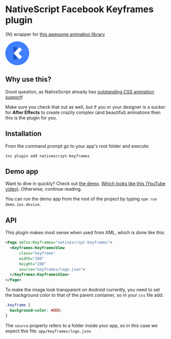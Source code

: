 # NativeScript Facebook Keyframes plugin
{N} wrapper for [this awesome animation library](https://github.com/facebookincubator/Keyframes)

<img src="https://raw.githubusercontent.com/EddyVerbruggen/nativescript-keyframes/master/media/keyframes-logo.png" />

## Why use this?
Good question, as NativeScript already has [outstanding CSS animation support](https://docs.nativescript.org/ui/animation-css.html)!

Make sure you check that out as well, but if you or your designer is a sucker for __After Effects__
to create crazily complex (and beautiful) animations then this is the plugin for you.

## Installation
From the command prompt go to your app's root folder and execute:

```
tns plugin add nativescript-keyframes
```

## Demo app
Want to dive in quickly? Check out [the demo](demo). [Which looks like this (YouTube video)](https://www.youtube.com/watch?v=eKHW8gSNpQc). Otherwise, continue reading.

You can run the demo app from the root of the project by typing `npm run demo.ios.device`.

## API

This plugin makes most sense when used from XML, which is done like this:

```xml
<Page xmlns:Keyframes="nativescript-keyframes">
  <Keyframes:KeyframesView
      class="keyframe"
      width="200"
      height="200"
      source="keyframes/logo.json">
  </Keyframes:KeyframesView>
</Page>
```

To make the image look transparent on Android currently,
you need to set the background color to that of the parent container, so in your `css` file add:

```css
.keyframe {
  background-color: #DDD;
}
```

The `source` property refers to a folder inside your app,
so in this case we expect this file: `app/keyframes/logo.json`